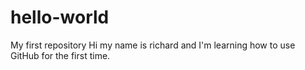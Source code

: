 # hello-world
My first repository
Hi my name is richard and I'm learning how to use GitHub for the first time.
